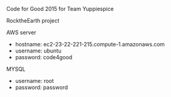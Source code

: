 Code for Good 2015 for Team Yuppiespice

RocktheEarth project


AWS server

* hostname: ec2-23-22-221-215.compute-1.amazonaws.com
* username: ubuntu
* password: code4good

MYSQL

* username: root
* password: password
 